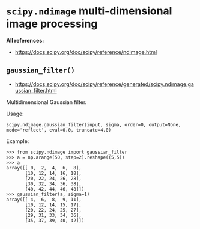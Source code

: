 # `scipy.ndimage` multi-dimensional image processing

**All references:**
- https://docs.scipy.org/doc/scipy/reference/ndimage.html


## `gaussian_filter()`

- https://docs.scipy.org/doc/scipy/reference/generated/scipy.ndimage.gaussian_filter.html

Multidimensional Gaussian filter.

Usage:

~~~~
scipy.ndimage.gaussian_filter(input, sigma, order=0, output=None, mode='reflect', cval=0.0, truncate=4.0)
~~~~

Example:

~~~~
>>> from scipy.ndimage import gaussian_filter
>>> a = np.arange(50, step=2).reshape((5,5))
>>> a
array([[ 0,  2,  4,  6,  8],
       [10, 12, 14, 16, 18],
       [20, 22, 24, 26, 28],
       [30, 32, 34, 36, 38],
       [40, 42, 44, 46, 48]])
>>> gaussian_filter(a, sigma=1)
array([[ 4,  6,  8,  9, 11],
       [10, 12, 14, 15, 17],
       [20, 22, 24, 25, 27],
       [29, 31, 33, 34, 36],
       [35, 37, 39, 40, 42]])
~~~~
